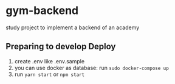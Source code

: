 # gym-backend

study project to implement a backend of an academy

## Preparing to develop Deploy
1. create .env like .env.sample
2. you can use docker as database: run `sudo docker-compose up`
3. run `yarn start` or `npm start`
